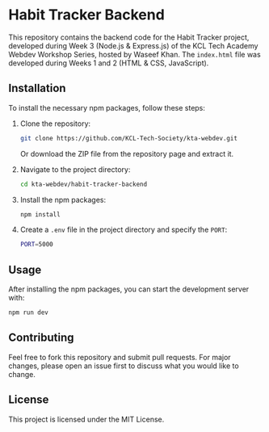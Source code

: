 # Habit Tracker Backend

This repository contains the backend code for the Habit Tracker project, developed during Week 3 (Node.js & Express.js) of the KCL Tech Academy Webdev Workshop Series, hosted by Waseef Khan. The `index.html` file was developed during Weeks 1 and 2 (HTML & CSS, JavaScript).

## Installation

To install the necessary npm packages, follow these steps:

1. Clone the repository:
    ```bash
    git clone https://github.com/KCL-Tech-Society/kta-webdev.git
    ```
    Or download the ZIP file from the repository page and extract it.

2. Navigate to the project directory:
    ```bash
    cd kta-webdev/habit-tracker-backend
    ```

3. Install the npm packages:
    ```bash
    npm install
    ```

4. Create a `.env` file in the project directory and specify the `PORT`:
    ```bash
    PORT=5000
    ```

## Usage

After installing the npm packages, you can start the development server with:
```bash
npm run dev
```

## Contributing

Feel free to fork this repository and submit pull requests. For major changes, please open an issue first to discuss what you would like to change.

## License

This project is licensed under the MIT License.